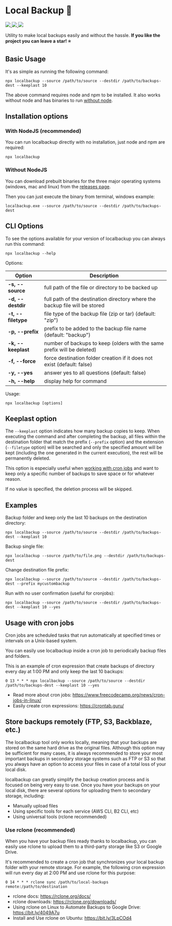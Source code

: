 # Local Backup 🦄

<p align="left">
  <a href="https://standardjs.com" alt="JavaScript Style Guide">
    <img src="https://img.shields.io/badge/code_style-standard-brightgreen.svg" />
  </a><a href="https://github.com/eduardolat/localbackup/blob/main/LICENSE" alt="Licence">
    <img src="https://img.shields.io/github/license/eduardolat/localbackup" />
  </a><a href="https://www.npmjs.com/package/localbackup" alt="NPM Package">
    <img src="https://img.shields.io/npm/v/localbackup" />
  </a>
</p>

Utility to make local backups easily and without the hassle. **If you like the project you can leave a star! ⭐️**

## Basic Usage

It's as simple as running the following command:

```console
npx localbackup --source /path/to/source --destdir /path/to/backups-dest --keeplast 10
```

The above command requires node and npm to be installed. It also works without node and has binaries
to run <a href="#without-nodejs">without node</a>.

## Installation options

### With NodeJS (recommended)

You can run localbackup directly with no installation, just node and npm are required:

```console
npx localbackup
```

### Without NodeJS

You can download prebuilt binaries for the three major operating systems (windows, mac and linux)
from the <a href="https://github.com/eduardolat/localbackup/releases">releases page</a>.

Then you can just execute the binary from terminal, windows example:

```console
localbackup.exe --source /path/to/source --destdir /path/to/backups-dest
```

## CLI Options

To see the options available for your version of localbackup you can always run this command:

```console
npx localbackup --help
```

Options:

| Option | Description |
| ---    | ---         |
| **-s, --source**     | full path of the file or directory to be backed up |
| **-d, --destdir**    | full path of the destination directory where the backup file will be stored |
| **-t, --filetype**   | file type of the backup file (zip or tar) (default: "zip") |
| **-p, --prefix**     | prefix to be added to the backup file name (default: "backup") |
| **-k, --keeplast**   | number of backups to keep (olders with the same prefix will be deleted) |
| **-f, --force**      | force destination folder creation if it does not exist (default: false) |
| **-y, --yes**        | answer yes to all questions (default: false) |
| **-h, --help**       | display help for command |

Usage:

```console
npx localbackup [options]
```

## Keeplast option

The `--keeplast` option indicates how many backup copies to keep. When executing the command and
after completing the backup, all files within the destination folder that match the
prefix (`--prefix` option) and the extension (`--filetype` option) will be searched and only the
specified amount will be kept (including the one generated in the current execution), the rest will
be permanently deleted.

This option is especially useful when <a href="#usage-with-cron-jobs">working with cron jobs</a>
and want to keep only a specific number of backups to save space or for whatever reason.

If no value is specified, the deletion process will be skipped.

## Examples

Backup folder and keep only the last 10 backups on the destination directory:

```console
npx localbackup --source /path/to/source --destdir /path/to/backups-dest --keeplast 10
```

Backup single file:

```console
npx localbackup --source /path/to/file.png --destdir /path/to/backups-dest
```

Change destination file prefix:

```console
npx localbackup --source /path/to/source --destdir /path/to/backups-dest --prefix mycustombackup
```

Run with no user confirmation (useful for cronjobs):

```console
npx localbackup --source /path/to/source --destdir /path/to/backups-dest --keeplast 10 --yes
```

## Usage with cron jobs

Cron jobs are scheduled tasks that run automatically at specified times or intervals on a
Unix-based system.

You can easily use localbackup inside a cron job to periodically backup files and folders.

This is an example of cron expression that create backups of directory every day at 1:00 PM
and only keep the last 10 backups:

```console
0 13 * * * npx localbackup --source /path/to/source --destdir /path/to/backups-dest --keeplast 10 --yes
```

- Read more about cron jobs: https://www.freecodecamp.org/news/cron-jobs-in-linux/
- Easily create cron expressions: https://crontab.guru/

## Store backups remotely (FTP, S3, Backblaze, etc.)

The localbackup tool only works locally, meaning that your backups are stored on the same hard drive
as the original files. Although this option may be sufficient for many cases, it is always
recommended to store your most important backups in secondary storage systems such as FTP or S3 so
that you always have an option to access your files in case of a total loss of your local disk.

localbackup can greatly simplify the backup creation process and is focused on being very easy to
use. Once you have your backups on your local disk, there are several options for uploading them to
secondary storage, including:

- Manually upload files
- Using specific tools for each service (AWS CLI, B2 CLI, etc)
- Using universal tools (rclone recommended)

### Use rclone (recommended)

When you have your backup files ready thanks to localbackup, you can easily use rclone to upload
them to a third-party storage like S3 or Google Drive.

It's recommended to create a cron job that synchronizes your local backup folder with your remote
storage. For example, the following cron expression will run every day at 2:00 PM and use rclone
for this purpose:

```console
0 14 * * * rclone sync /path/to/local-backups remote:/path/to/destination
```

- rclone docs: https://rclone.org/docs/
- rclone downloads: https://rclone.org/downloads/
- Using rclone on Linux to Automate Backups to Google Drive: https://bit.ly/4049A7u
- Install and Use rclone on Ubuntu: https://bit.ly/3LpCOd4
